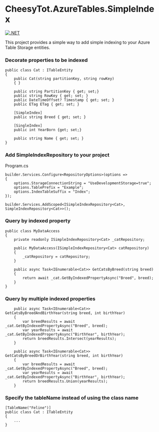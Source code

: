 # CheesyTot.AzureTables.SimpleIndex

[![.NET](https://github.com/CheesyTot/AzureTables.SimpleIndex/actions/workflows/dotnet.yml/badge.svg)](https://github.com/CheesyTot/AzureTables.SimpleIndex/actions/workflows/dotnet.yml)

This project provides a simple way to add simple indexing to your Azure Table Storage entities.

### Decorate properties to be indexed
```
public class Cat : ITableEntity
{
    public Cat(string partitionKey, string rowKey)
    { }

    public string PartitionKey { get; set;}
    public string RowKey { get; set; }
    public DateTimeOffset? Timestamp { get; set; }
    public ETag ETag { get; set; }
    
    [SimpleIndex]
    public string Breed { get; set; }
    
    [SingleIndex]
    public int YearBorn {get; set;}

    public string Name { get; set; }
}
```
### Add SimpleIndexRepository to your project
Program.cs
```
builder.Services.Configure<RepositoryOptions>(options =>
{
    options.StorageConnectionString = "UseDevelopmentStorage=true";
    options.TablePrefix = "Example";
    options.IndexTableSuffix = "Index";
});

builder.Services.AddScoped<ISimpleIndexRepository<Cat>, SimpleIndexRepository<Cat>>();
```
### Query by indexed property
```
public class MyDataAccess
{
    private readonly ISimpleIndexRepository<Cat> _catRepository;

    public MyDataAccess(ISimpleIndexRepository<Cat> catRepository)
    {
        _catRepository = catRepository;
    }
    
    public async Task<IEnumerable<Cat>> GetCatsByBreed(string breed)
    {
        return await _cat.GetByIndexedPropertyAsync("Breed", breed);
    }
}
```
### Query by multiple indexed properties
```
    public async Task<IEnumerable<Cat>> GetCatsByBreedAndBirthYear(string breed, int birthYear)
    {
        var breedResults = await _cat.GetByIndexedPropertyAsync("Breed", breed);
        var yearResults = await _cat.GetByIndexedPropertyAsync("BirthYear", birthYear);
        return breedResults.Intersect(yearResults);
    }

    public async Task<IEnumerable<Cat>> GetCatsByBreedOrBirthYear(string breed, int birthYear)
    {
        var breedResults = await _cat.GetByIndexedPropertyAsync("Breed", breed);
        var yearResults = await _cat.GetByIndexedPropertyAsync("BirthYear", birthYear);
        return breedResults.Union(yearResults);
    }
```
### Specify the tableName instead of using the class name
```
[TableName("Feline")]
public class Cat : ITableEntity
{
    ...
}
```